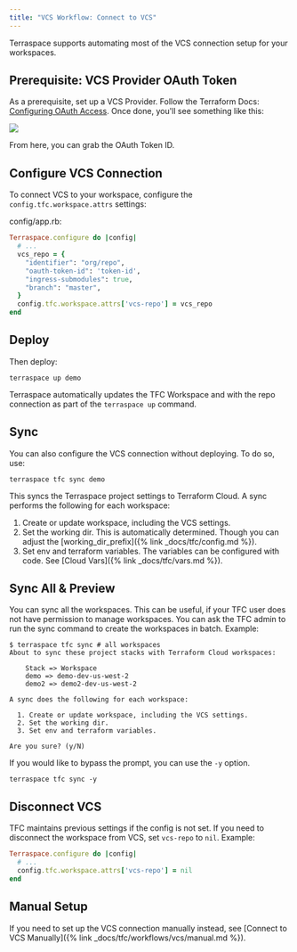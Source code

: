 ```yaml
---
title: "VCS Workflow: Connect to VCS"
---
```


Terraspace supports automating most of the VCS connection setup for your workspaces.

## Prerequisite: VCS Provider OAuth Token

As a prerequisite, set up a VCS Provider. Follow the Terraform Docs: [Configuring OAuth Access](https://www.terraform.io/docs/tfc/vcs/github.html). Once done, you'll see something like this:

![](https://img.boltops.com/boltops/tools/terraspace/vcs/github-oauth.png)

From here, you can grab the OAuth Token ID.

## Configure VCS Connection

To connect VCS to your workspace, configure the `config.tfc.workspace.attrs` settings:

config/app.rb:

```ruby
Terraspace.configure do |config|
  # ...
  vcs_repo = {
    "identifier": "org/repo",
    "oauth-token-id": 'token-id',
    "ingress-submodules": true,
    "branch": "master",
  }
  config.tfc.workspace.attrs['vcs-repo'] = vcs_repo
end
```

## Deploy

Then deploy:

    terraspace up demo

Terraspace automatically updates the TFC Workspace and with the repo connection as part of the `terraspace up` command.

## Sync

You can also configure the VCS connection without deploying. To do so, use:

    terraspace tfc sync demo

This syncs the Terraspace project settings to Terraform Cloud. A sync performs the following for each workspace:

1. Create or update workspace, including the VCS settings.
2. Set the working dir. This is automatically determined. Though you can adjust the [working_dir_prefix]({% link _docs/tfc/config.md %}).
3. Set env and terraform variables. The variables can be configured with code. See [Cloud Vars]({% link _docs/tfc/vars.md %}).

## Sync All & Preview

You can sync all the workspaces. This can be useful, if your TFC user does not have permission to manage workspaces. You can ask the TFC admin to run the sync command to create the workspaces in batch.   Example:

    $ terraspace tfc sync # all workspaces
    About to sync these project stacks with Terraform Cloud workspaces:

        Stack => Workspace
        demo => demo-dev-us-west-2
        demo2 => demo2-dev-us-west-2

    A sync does the following for each workspace:

      1. Create or update workspace, including the VCS settings.
      2. Set the working dir.
      3. Set env and terraform variables.

    Are you sure? (y/N)

If you would like to bypass the prompt, you can use the `-y` option.

    terraspace tfc sync -y

## Disconnect VCS

TFC maintains previous settings if the config is not set. If you need to disconnect the workspace from VCS, set `vcs-repo` to `nil`.  Example:

```ruby
Terraspace.configure do |config|
  # ...
  config.tfc.workspace.attrs['vcs-repo'] = nil
end
```

## Manual Setup

If you need to set up the VCS connection manually instead, see [Connect to VCS Manually]({% link _docs/tfc/workflows/vcs/manual.md %}).
